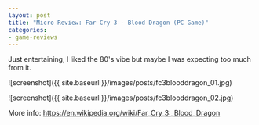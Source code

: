 ```yaml
---
layout: post
title: "Micro Review: Far Cry 3 - Blood Dragon (PC Game)"
categories:
- game-reviews
---
```



Just entertaining, I liked the 80's vibe but maybe I was expecting too much from it.


![screenshot]({{ site.baseurl }}/images/posts/fc3blooddragon_01.jpg)

![screenshot]({{ site.baseurl }}/images/posts/fc3blooddragon_02.jpg)

<p>More info: <a href="https://en.wikipedia.org/wiki/Far_Cry_3:_Blood_Dragon">https://en.wikipedia.org/wiki/Far_Cry_3:_Blood_Dragon</a><p>

